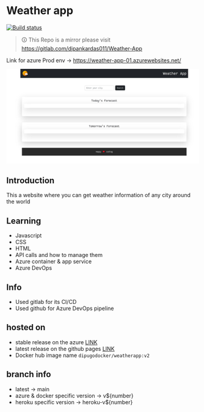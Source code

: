 # Weather app

[![Build status](https://dev.azure.com/dipankardas015/Weather-app/_apis/build/status/Weather-app-Docker%20container-CI)](https://dev.azure.com/dipankardas015/Weather-app/_build/latest?definitionId=6)

> 🛈 This Repo is a mirror please visit https://gitlab.com/dipankardas011/Weather-App

Link for azure Prod env -> https://weather-app-01.azurewebsites.net/

![Web capture_2-2-2022_17924_dipweatherwebapp azurewebsites net](./CoverPage.jpeg)

## Introduction
This a website where you can get weather information of any city around the world

## Learning
- Javascript
- CSS
- HTML
- API calls and how to manage them
- Azure container & app service
- Azure DevOps

## Info
* Used gitlab for its CI/CD
* Used github for Azure DevOps pipeline

## hosted on
* stable release on the azure  [LINK](https://dipweatherwebapp.azurewebsites.net)
* latest release on the github pages  [LINK](https://dipankardas011.github.io/Weather-App/)
* Docker hub image name `dipugodocker/weatherapp:v2`

## branch info
* latest -> main
* azure & docker specific version -> v${number}
* heroku specific version -> heroku-v${number}

